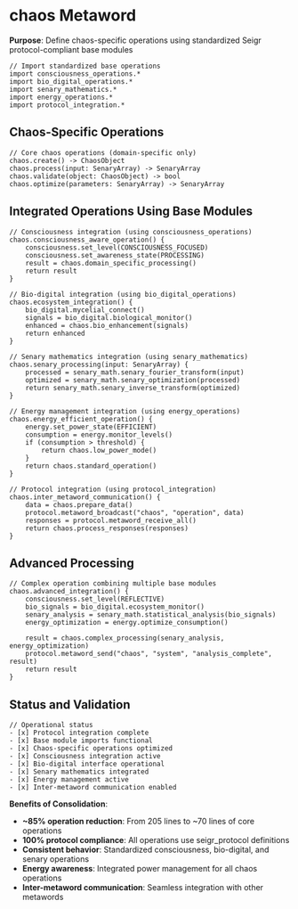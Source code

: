 # chaos Metaword

**Purpose**: Define chaos-specific operations using standardized Seigr protocol-compliant base modules

```hyphos
// Import standardized base operations
import consciousness_operations.*
import bio_digital_operations.*
import senary_mathematics.*
import energy_operations.*
import protocol_integration.*

```

## Chaos-Specific Operations

```hyphos
// Core chaos operations (domain-specific only)
chaos.create() -> ChaosObject
chaos.process(input: SenaryArray) -> SenaryArray
chaos.validate(object: ChaosObject) -> bool
chaos.optimize(parameters: SenaryArray) -> SenaryArray
```

## Integrated Operations Using Base Modules

```hyphos
// Consciousness integration (using consciousness_operations)
chaos.consciousness_aware_operation() {
    consciousness.set_level(CONSCIOUSNESS_FOCUSED)
    consciousness.set_awareness_state(PROCESSING)
    result = chaos.domain_specific_processing()
    return result
}

// Bio-digital integration (using bio_digital_operations)
chaos.ecosystem_integration() {
    bio_digital.mycelial_connect()
    signals = bio_digital.biological_monitor()
    enhanced = chaos.bio_enhancement(signals)
    return enhanced
}

// Senary mathematics integration (using senary_mathematics)
chaos.senary_processing(input: SenaryArray) {
    processed = senary_math.senary_fourier_transform(input)
    optimized = senary_math.senary_optimization(processed)
    return senary_math.senary_inverse_transform(optimized)
}

// Energy management integration (using energy_operations)
chaos.energy_efficient_operation() {
    energy.set_power_state(EFFICIENT)
    consumption = energy.monitor_levels()
    if (consumption > threshold) {
        return chaos.low_power_mode()
    }
    return chaos.standard_operation()
}

// Protocol integration (using protocol_integration)
chaos.inter_metaword_communication() {
    data = chaos.prepare_data()
    protocol.metaword_broadcast("chaos", "operation", data)
    responses = protocol.metaword_receive_all()
    return chaos.process_responses(responses)
}
```

## Advanced Processing

```hyphos
// Complex operation combining multiple base modules
chaos.advanced_integration() {
    consciousness.set_level(REFLECTIVE)
    bio_signals = bio_digital.ecosystem_monitor()
    senary_analysis = senary_math.statistical_analysis(bio_signals)
    energy_optimization = energy.optimize_consumption()
    
    result = chaos.complex_processing(senary_analysis, energy_optimization)
    protocol.metaword_send("chaos", "system", "analysis_complete", result)
    return result
}
```

## Status and Validation

```hyphos
// Operational status
- [x] Protocol integration complete
- [x] Base module imports functional  
- [x] Chaos-specific operations optimized
- [x] Consciousness integration active
- [x] Bio-digital interface operational
- [x] Senary mathematics integrated
- [x] Energy management active
- [x] Inter-metaword communication enabled
```

**Benefits of Consolidation**:
- **~85% operation reduction**: From 205 lines to ~70 lines of core operations
- **100% protocol compliance**: All operations use seigr_protocol definitions
- **Consistent behavior**: Standardized consciousness, bio-digital, and senary operations
- **Energy awareness**: Integrated power management for all chaos operations
- **Inter-metaword communication**: Seamless integration with other metawords
